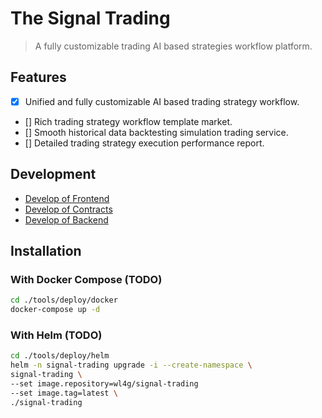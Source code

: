 # The Signal Trading

> A fully customizable trading AI based strategies workflow platform.

## Features

- [x] Unified and fully customizable AI based trading strategy workflow.
- [] Rich trading strategy workflow template market.
- [] Smooth historical data backtesting simulation trading service.
- [] Detailed trading strategy execution performance report.

## Development

- [Develop of Frontend](./frontend/README.md)
- [Develop of Contracts](./contracts/README.md)
- [Develop of Backend](./backend/README.md)

## Installation

### With Docker Compose (TODO)

```bash
cd ./tools/deploy/docker
docker-compose up -d
```

### With Helm (TODO)

```bash
cd ./tools/deploy/helm
helm -n signal-trading upgrade -i --create-namespace \
signal-trading \
--set image.repository=wl4g/signal-trading
--set image.tag=latest \
./signal-trading
```
